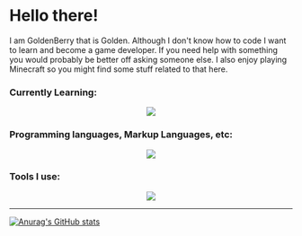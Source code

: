 # Hello there!
I am GoldenBerry that is Golden. Although I don't know how to code I want to learn and become a game developer. If you need help with something you would probably be better off asking someone else. I also enjoy playing Minecraft so you might find some stuff related to that here.

### Currently Learning:
<p align="center">
  <a href="https://skillicons.dev">
    <img src="https://skillicons.dev/icons?i=cpp,visualstudio" />
  </a>
</p>

### Programming languages, Markup Languages, etc:
<p align="center">
  <a href="https://skillicons.dev">
    <img src="https://skillicons.dev/icons?i=html,css,md" />
  </a>
</p>

### Tools I use:
<p align="center">
  <a href="https://skillicons.dev">
    <img src="https://skillicons.dev/icons?i=git,replit,vscode,github,ableton" />
  </a>
</p>

********************
[![Anurag's GitHub stats](https://github-readme-stats.vercel.app/api?username=GoldenBerrythatisGolden)](https://github.com/anuraghazra/github-readme-stats)

